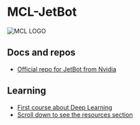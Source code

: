 # MCL-JetBot
![MCL LOGO](https://pbs.twimg.com/media/DmvmPtLXcAA51Sh?format=jpg&name=small)

## Docs and repos
* [Official repo for JetBot from Nvidia](https://github.com/NVIDIA-AI-IOT/jetbot)

## Learning
* [First course about Deep Learning](https://courses.nvidia.com/courses/course-v1:DLI+C-RX-02+V1/about)
* [Scroll down to see the resources section](https://www.hackster.io/contests/NVIDIA)

